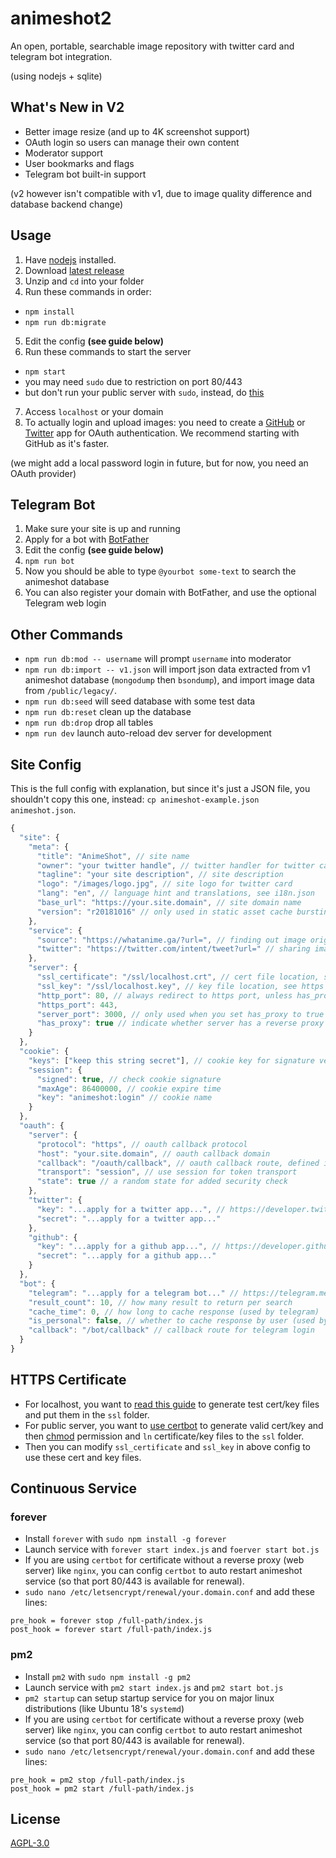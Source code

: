
# animeshot2

An open, portable, searchable image repository with twitter card and telegram bot integration.

(using nodejs + sqlite)

## What's New in V2

- Better image resize (and up to 4K screenshot support)
- OAuth login so users can manage their own content
- Moderator support
- User bookmarks and flags
- Telegram bot built-in support

(v2 however isn't compatible with v1, due to image quality difference and database backend change)

## Usage

1. Have [nodejs](https://nodejs.org/en/download/current/) installed.
2. Download [latest release](https://github.com/bitinn/animeshot2/releases)
3. Unzip and `cd` into your folder
4. Run these commands in order:
  - `npm install`
  - `npm run db:migrate`
5. Edit the config **(see guide below)**
6. Run these commands to start the server
  - `npm start`
  - you may need `sudo` due to restriction on port 80/443
  - but don't run your public server with `sudo`, instead, do [this](https://stackoverflow.com/questions/16573668/best-practices-when-running-node-js-with-port-80-ubuntu-linode)
7. Access `localhost` or your domain
8. To actually login and upload images: you need to create a [GitHub](https://developer.github.com/apps/building-oauth-apps/creating-an-oauth-app/) or [Twitter](https://developer.twitter.com/) app for OAuth authentication. We recommend starting with GitHub as it's faster.

(we might add a local password login in future, but for now, you need an OAuth provider)

## Telegram Bot

1. Make sure your site is up and running
2. Apply for a bot with [BotFather](https://telegram.me/BotFather)
3. Edit the config **(see guide below)**
4. `npm run bot`
5. Now you should be able to type `@yourbot some-text` to search the animeshot database
6. You can also register your domain with BotFather, and use the optional Telegram web login

## Other Commands

- `npm run db:mod -- username` will prompt `username` into moderator
- `npm run db:import -- v1.json` will import json data extracted from v1 animeshot database (`mongodump` then `bsondump`), and import image data from `/public/legacy/`.
- `npm run db:seed` will seed database with some test data
- `npm run db:reset` clean up the database
- `npm run db:drop` drop all tables
- `npm run dev` launch auto-reload dev server for development

## Site Config

This is the full config with explanation, but since it's just a JSON file, you shouldn't copy this one, instead: `cp animeshot-example.json animeshot.json`.

```javascript
{
  "site": {
    "meta": {
      "title": "AnimeShot", // site name
      "owner": "your twitter handle", // twitter handler for twitter card
      "tagline": "your site description", // site description
      "logo": "/images/logo.jpg", // site logo for twitter card
      "lang": "en", // language hint and translations, see i18n.json
      "base_url": "https://your.site.domain", // site domain name
      "version": "r20181016" // only used in static asset cache bursting
    },
    "service": {
      "source": "https://whatanime.ga/?url=", // finding out image origin
      "twitter": "https://twitter.com/intent/tweet?url=" // sharing image
    },
    "server": {
      "ssl_certificate": "/ssl/localhost.crt", // cert file location, see https guide below
      "ssl_key": "/ssl/localhost.key", // key file location, see https guide below
      "http_port": 80, // always redirect to https port, unless has_proxy is true
      "https_port": 443,
      "server_port": 3000, // only used when you set has_proxy to true
      "has_proxy": true // indicate whether server has a reverse proxy
    }
  },
  "cookie": {
    "keys": ["keep this string secret"], // cookie key for signature verification
    "session": {
      "signed": true, // check cookie signature
      "maxAge": 86400000, // cookie expire time
      "key": "animeshot:login" // cookie name
    }
  },
  "oauth": {
    "server": {
      "protocol": "https", // oauth callback protocol
      "host": "your.site.domain", // oauth callback domain
      "callback": "/oauth/callback", // oauth callback route, defined in routes.js
      "transport": "session", // use session for token transport
      "state": true // a random state for added security check
    },
    "twitter": {
      "key": "...apply for a twitter app...", // https://developer.twitter.com/
      "secret": "...apply for a twitter app..."
    },
    "github": {
      "key": "...apply for a github app...", // https://developer.github.com/
      "secret": "...apply for a github app..."
    }
  },
  "bot": {
    "telegram": "...apply for a telegram bot..." // https://telegram.me/BotFather
    "result_count": 10, // how many result to return per search
    "cache_time": 0, // how long to cache response (used by telegram)
    "is_personal": false, // whether to cache response by user (used by telegram)
    "callback": "/bot/callback" // callback route for telegram login
  }
}
```

## HTTPS Certificate

- For localhost, you want to [read this guide](https://letsencrypt.org/docs/certificates-for-localhost/) to generate test cert/key files and put them in the `ssl` folder.
- For public server, you want to [use certbot](https://certbot.eff.org/) to generate valid cert/key and then [chmod](https://github.com/certbot/certbot/issues/5257) permission and `ln` certificate/key files to the `ssl` folder.
- Then you can modify `ssl_certificate` and `ssl_key` in above config to use these cert and key files.

## Continuous Service

### forever

- Install `forever` with `sudo npm install -g forever`
- Launch service with `forever start index.js` and `foerver start bot.js`
- If you are using `certbot` for certificate without a reverse proxy (web server) like `nginx`, you can config `certbot` to auto restart animeshot service (so that port 80/443 is available for renewal).
- `sudo nano /etc/letsencrypt/renewal/your.domain.conf` and add these lines:

```
pre_hook = forever stop /full-path/index.js
post_hook = forever start /full-path/index.js
```

### pm2

- Install `pm2` with `sudo npm install -g pm2`
- Launch service with `pm2 start index.js` and `pm2 start bot.js`
- `pm2 startup` can setup startup service for you on major linux distributions (like Ubuntu 18's `systemd`)
- If you are using `certbot` for certificate without a reverse proxy (web server) like `nginx`, you can config `certbot` to auto restart animeshot service (so that port 80/443 is available for renewal).
- `sudo nano /etc/letsencrypt/renewal/your.domain.conf` and add these lines:

```
pre_hook = pm2 stop /full-path/index.js
post_hook = pm2 start /full-path/index.js
```

## License

[AGPL-3.0](https://github.com/bitinn/animeshot2/blob/master/LICENSE)
